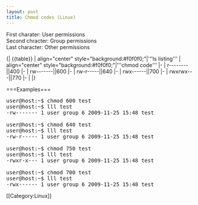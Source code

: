 ```yaml
---
layout: post 
title: Chmod codes (Linux)
---
```


First charater: User permissions<br>
Second chracter: Group permissions<br>
Last character: Other permissions<br>


{| {{table}}
| align="center" style="background:#f0f0f0;"|'''ls listing'''
| align="center" style="background:#f0f0f0;"|'''chmod code'''
|-
| r--------||400
|-
| rw-------||600
|-
| rw-r-----||640
|-
| rwx------||700
|-
| rwxrwx---||770
|-
| 
|}

===Examples===
<pre>
user@host:~$ chmod 600 test
user@host:~$ lll test
-rw------- 1 user group 6 2009-11-25 15:48 test

user@host:~$ chmod 640 test
user@host:~$ lll test
-rw-r----- 1 user group 6 2009-11-25 15:48 test

user@host:~$ chmod 750 test
user@host:~$ lll test
-rwxr-x--- 1 user group 6 2009-11-25 15:48 test

user@host:~$ chmod 700 test
user@host:~$ lll test
-rwx------ 1 user group 6 2009-11-25 15:48 test
</pre>
[[Category:Linux]]
